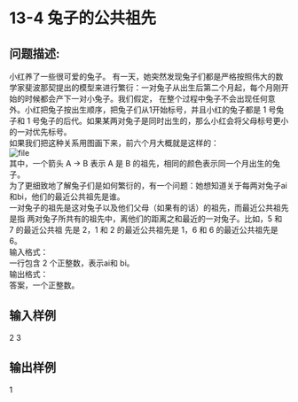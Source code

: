 # 13-4 兔子的公共祖先

## 问题描述:<br>
小红养了一些很可爱的兔子。 有一天，她突然发现兔子们都是严格按照伟大的数学家斐波那契提出的模型来进行繁衍：一对兔子从出生后第二个月起，每个月刚开始的时候都会产下一对小兔子。我们假定， 在整个过程中兔子不会出现任何意外。小红把兔子按出生顺序，把兔子们从1开始标号，并且小红的兔子都是 1 号兔子和 1 号兔子的后代。如果某两对兔子是同时出生的，那么小红会将父母标号更小的一对优先标号。<br>
如果我们把这种关系用图画下来，前六个月大概就是这样的：<br>
![file](/api/users/image?path=8394/images/1575183780780.png)<br>
其中，一个箭头 A → B 表示 A 是 B 的祖先，相同的颜色表示同一个月出生的兔子。<br>
为了更细致地了解兔子们是如何繁衍的，有一个问题：她想知道关于每两对兔子ai和bi，他们的最近公共祖先是谁。<br>
一对兔子的祖先是这对兔子以及他们父母（如果有的话）的祖先，而最近公共祖先是指 两对兔子所共有的祖先中，离他们的距离之和最近的一对兔子。比如，5 和 7 的最近公共祖 先是 2，1 和 2 的最近公共祖先是 1，6 和 6 的最近公共祖先是 6。<br>
输入格式：<br>
一行包含 2 个正整数，表示ai和 bi。<br>
输出格式：<br>
答案，一个正整数。
<br>

## 输入样例<br>
2 3<br>

## 输出样例<br>
1<br>
